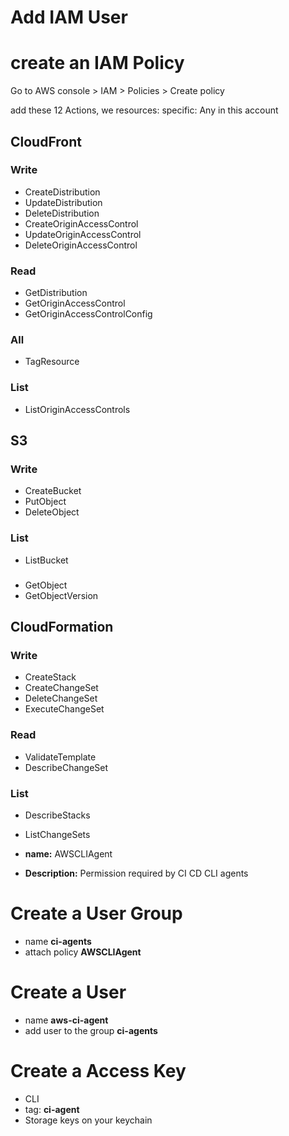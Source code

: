# Add IAM User

# create an IAM Policy
Go to AWS console > IAM > Policies > Create policy

add these 12 Actions, we resources: specific: Any in this account 
## CloudFront
### Write
- CreateDistribution
- UpdateDistribution
- DeleteDistribution
- CreateOriginAccessControl
- UpdateOriginAccessControl
- DeleteOriginAccessControl
### Read
- GetDistribution
- GetOriginAccessControl
- GetOriginAccessControlConfig
### All
- TagResource
### List
- ListOriginAccessControls

## S3
### Write
- CreateBucket
- PutObject
- DeleteObject
### List
- ListBucket
###
- GetObject
- GetObjectVersion

## CloudFormation 
### Write
- CreateStack
- CreateChangeSet
- DeleteChangeSet
- ExecuteChangeSet
### Read
- ValidateTemplate
- DescribeChangeSet
### List
- DescribeStacks
- ListChangeSets

- **name:** AWSCLIAgent
- **Description:** Permission required by CI CD CLI agents

# Create a User Group
- name **ci-agents**
- attach policy **AWSCLIAgent**

# Create a User
- name **aws-ci-agent**
- add user to the group **ci-agents**

# Create a Access Key
- CLI
- tag: **ci-agent**
- Storage keys on your keychain 
